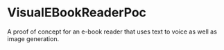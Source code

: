 # VisualEBookReaderPoc
A proof of concept for an e-book reader that uses text to voice as well as image generation.
